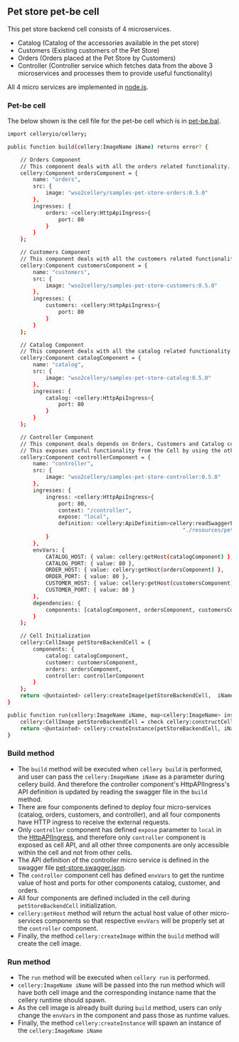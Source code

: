 ## Pet store pet-be cell

This pet store backend cell consists of 4 microservices.

* Catalog (Catalog of the accessories available in the pet store)
* Customers (Existing customers of the Pet Store)
* Orders (Orders placed at the Pet Store by Customers)
* Controller (Controller service which fetches data from the above 3 microservices and processes them to provide useful functionality)

All 4 micro services are implemented in [node.js](https://nodejs.org/en/). 


### Pet-be cell
The below shown is the cell file for the pet-be cell which is in [pet-be.bal](pet-be.bal).

```bash
import celleryio/cellery;

public function build(cellery:ImageName iName) returns error? {

    // Orders Component
    // This component deals with all the orders related functionality.
    cellery:Component ordersComponent = {
        name: "orders",
        src: {
            image: "wso2cellery/samples-pet-store-orders:0.5.0"
        },
        ingresses: {
            orders: <cellery:HttpApiIngress>{
                port: 80
            }
        }
    };

    // Customers Component
    // This component deals with all the customers related functionality.
    cellery:Component customersComponent = {
        name: "customers",
        src: {
            image: "wso2cellery/samples-pet-store-customers:0.5.0"
        },
        ingresses: {
            customers: <cellery:HttpApiIngress>{
                port: 80
            }
        }
    };

    // Catalog Component
    // This component deals with all the catalog related functionality.
    cellery:Component catalogComponent = {
        name: "catalog",
        src: {
            image: "wso2cellery/samples-pet-store-catalog:0.5.0"
        },
        ingresses: {
            catalog: <cellery:HttpApiIngress>{
                port: 80
            }
        }
    };

    // Controller Component
    // This component deals depends on Orders, Customers and Catalog components.
    // This exposes useful functionality from the Cell by using the other three components.
    cellery:Component controllerComponent = {
        name: "controller",
        src: {
            image: "wso2cellery/samples-pet-store-controller:0.5.0"
        },
        ingresses: {
            ingress: <cellery:HttpApiIngress>{
                port: 80,
                context: "/controller",
                expose: "local",
                definition: <cellery:ApiDefinition>cellery:readSwaggerFile(
                                                       "./resources/pet-store.swagger.json")
            }
        },
        envVars: {
            CATALOG_HOST: { value: cellery:getHost(catalogComponent) },
            CATALOG_PORT: { value: 80 },
            ORDER_HOST: { value: cellery:getHost(ordersComponent) },
            ORDER_PORT: { value: 80 },
            CUSTOMER_HOST: { value: cellery:getHost(customersComponent) },
            CUSTOMER_PORT: { value: 80 }
        },
        dependencies: {
            components: [catalogComponent, ordersComponent, customersComponent]
        }
    };

    // Cell Initialization
    cellery:CellImage petStoreBackendCell = {
        components: {
            catalog: catalogComponent,
            customer: customersComponent,
            orders: ordersComponent,
            controller: controllerComponent
        }
    };
    return <@untainted> cellery:createImage(petStoreBackendCell,  iName);
}

public function run(cellery:ImageName iName, map<cellery:ImageName> instances, boolean startDependencies, boolean shareDependencies) returns (cellery:InstanceState[]|error?) {
    cellery:CellImage petStoreBackendCell = check cellery:constructCellImage( iName);
    return <@untainted> cellery:createInstance(petStoreBackendCell, iName, instances, startDependencies, shareDependencies);
}
```
### Build method 
- The `build` method will be executed when `cellery build` is performed, and user can pass the `cellery:ImageName iName` as a parameter during cellery build. 
And therefore the controller component's HttpAPIIngress's API definition is updated by reading the swagger file in the `build` method.
- There are four components defined to deploy four micro-services (catalog, orders, customers, and controller), and all four components have HTTP ingress to receive the external requests. 
- Only `controller` component has defined `expose` parameter to `local` in the [HttpAPIIngress](https://github.com/wso2-cellery/spec#1-http-ingresses), 
and therefore only `controller` component is exposed as cell API, and all other three components are only accessible within the cell and not from other cells.
- The API definition of the controller micro service is defined in the swagger file [pet-store.swagger.json](../../../src/pet-store/pet-be/controller/resources/pet-store.swagger.json). 
- The `controller` component cell has defined `envVars` to get the runtime value of host and ports for other components catalog, customer, and orders. 
- All four components are defined included in the cell during `petStoreBackendCell` initialization.
- `cellery:getHost` method will return the actual host value of other micro-services components so that respective `envVars` will be properly set at the `controller` component.
- Finally, the method `cellery:createImage` within the `build` method will create the cell image.

### Run method
- The `run` method will be executed when `cellery run` is performed.
- `cellery:ImageName iName` will be passed into the run method which will have both cell image and the corresponding instance name that the cellery runtime should spawn.
- As the cell image is already built during `build` method, users can only change the `envVars` in the component and pass those as runtime values.
- Finally, the method `cellery:createInstance` will spawn an instance of the `cellery:ImageName iName`

